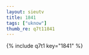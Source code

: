 ```yaml
--- 
layout: sieutv
title: 1841
tags: ["uknow"]
thumb_re: q7t11841
---
```

{% include q7t1 key="1841" %} 
